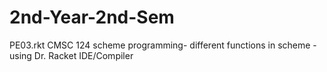 # 2nd-Year-2nd-Sem
PE03.rkt 
  CMSC 124 scheme programming- different functions in scheme - using Dr. Racket IDE/Compiler
